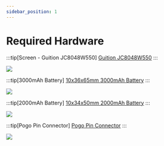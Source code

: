 ```yaml
---
sidebar_position: 1
---
```


# Required Hardware

:::tip[Screen - Guition JC8048W550]
[Guition JC8048W550](https://s.click.aliexpress.com/e/_DBdoa6n)
:::

<a href="https://s.click.aliexpress.com/e/_DBdoa6n">
<img src="https://ae-pic-a1.aliexpress-media.com/kf/S3bc68f29311d4a3a9fec461e90eaac05L/Guition-ESP32S3-8M-PSRAM-16M-FLspatule-5-pouces-IPS-800-480-module-d-affichage-LCD-haute.jpg_.webp"/></a>

:::tip[3000mAh Battery]
[10x36x65mm 3000mAh Battery](https://s.click.aliexpress.com/e/_ooHN9sd)
:::

<a href="https://s.click.aliexpress.com/e/_ooHN9sd">
<img src="https://ae-pic-a1.aliexpress-media.com/kf/S2477b950c836400ca0c9e3952eefb4447.jpg_960x960q75.jpg_.avif" style={{width: 200}} />
</a>

:::tip[2000mAh Battery]
[10x34x50mm 2000mAh Battery](https://s.click.aliexpress.com/e/_oDMHfSh)
:::

<a href="https://s.click.aliexpress.com/e/_oDMHfSh">
<img src="https://ae-pic-a1.aliexpress-media.com/kf/Sbb5ac06acb424e9983e85bbebe9d5ec0j.jpg_960x960q75.jpg_.avif" style={{width: 200}} />
</a>

:::tip[Pogo Pin Connector]
[Pogo Pin Connector](https://s.click.aliexpress.com/e/_olroLeH)
:::

<a href="https://s.click.aliexpress.com/e/_olroLeH">
<img src="https://ae-pic-a1.aliexpress-media.com/kf/S4de8e3590f474182a7f0304bc9c89f23T.jpg_960x960q75.jpg_.avif" style={{width: 200}} />
</a>
